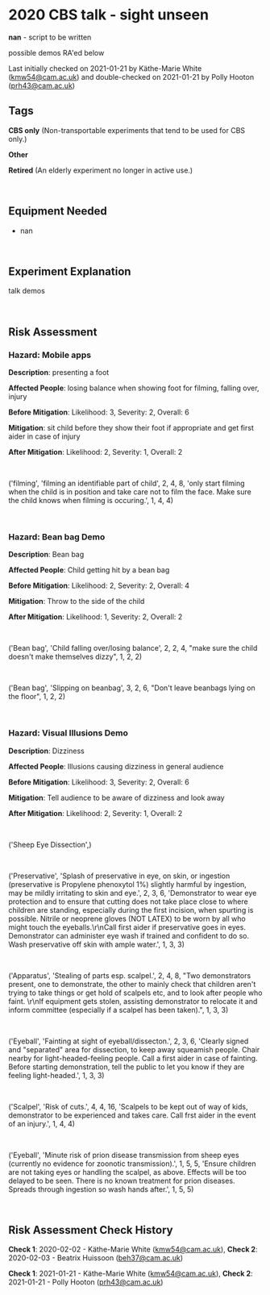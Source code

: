 # 2020 CBS talk - sight unseen

**nan** - script to be written

possible demos RA'ed below

Last initially checked on 2021-01-21 by Käthe-Marie White (kmw54@cam.ac.uk) and double-checked on 2021-01-21 by Polly Hooton (prh43@cam.ac.uk)

## Tags
<!--- Start Tags (DO NOT REMOVE THIS COMMENT) --->

**CBS only** (Non-transportable experiments that tend to be used for CBS only.)

**Other**

**Retired** (An elderly experiment no longer in active use.)
<!--- End Tags (DO NOT REMOVE THIS COMMENT) --->

<br/>

## Equipment Needed 
- nan

<br/>

## Experiment Explanation 

talk demos

<br/>

## Risk Assessment

### **Hazard**: Mobile apps

**Description**: presenting a foot

**Affected People**: losing balance when showing foot for filming, falling over, injury

**Before Mitigation**: Likelihood: 3, Severity: 2, Overall: 6

**Mitigation**: sit child before they show their foot if appropriate and get first aider in case of injury

**After Mitigation**: Likelihood: 2, Severity: 1, Overall: 2

<br/>

('filming', 'filming an identifiable part of child', 2, 4, 8, 'only start filming when the child is in position and take care not to film the face. Make sure the child knows when filming is occuring.', 1, 4, 4)

<br/>

### **Hazard**: Bean bag Demo

**Description**: Bean bag

**Affected People**: Child getting hit by a bean bag

**Before Mitigation**: Likelihood: 2, Severity: 2, Overall: 4

**Mitigation**: Throw to the side of the child

**After Mitigation**: Likelihood: 1, Severity: 2, Overall: 2

<br/>

('Bean bag', 'Child falling over/losing balance', 2, 2, 4, "make sure the child doesn't make themselves dizzy", 1, 2, 2)

<br/>

('Bean bag', 'Slipping on beanbag', 3, 2, 6, "Don't leave beanbags lying on the floor", 1, 2, 2)

<br/>

### **Hazard**: Visual Illusions Demo

**Description**: Dizziness

**Affected People**: Illusions causing dizziness in general audience

**Before Mitigation**: Likelihood: 3, Severity: 2, Overall: 6

**Mitigation**: Tell audience to be aware of dizziness and look away

**After Mitigation**: Likelihood: 2, Severity: 1, Overall: 2

<br/>

('Sheep Eye Dissection',)

<br/>

('Preservative', 'Splash of preservative in eye, on skin, or ingestion (preservative is Propylene phenoxytol 1%) slightly harmful by ingestion, may be mildly irritating to skin and eye.', 2, 3, 6, 'Demonstrator to wear eye protection and to ensure that cutting does not take place close to where children are standing, especially during the first incision, when spurting is possible. Nitrile or neoprene gloves (NOT LATEX) to be worn by all who might touch the eyeballs.\r\nCall first aider if preservative goes in eyes. Demonstrator can administer eye wash if trained and confident to do so. Wash preservative off skin with ample water.', 1, 3, 3)

<br/>

('Apparatus', 'Stealing of parts esp. scalpel.', 2, 4, 8, "Two demonstrators present, one to demonstrate, the other to mainly check that children aren't trying to take things or get hold of scalpels etc, and to look after people who faint. \r\nIf equipment gets stolen, assisting demonstrator to relocate it and inform committee (especially if a scalpel has been taken).", 1, 3, 3)

<br/>

('Eyeball', 'Fainting at sight of eyeball/dissecton.', 2, 3, 6, 'Clearly signed and "separated" area for dissection, to keep away squeamish people. Chair nearby for light-headed-feeling people. Call a first aider in case of fainting. Before starting demonstration, tell the public to let you know if they are feeling light-headed.', 1, 3, 3)

<br/>

('Scalpel', 'Risk of cuts.', 4, 4, 16, 'Scalpels to be kept out of way of kids, demonstrator to be experienced and takes care. Call frst aider in the event of an injury.', 1, 4, 4)

<br/>

('Eyeball', 'Minute risk of prion disease transmission from sheep eyes (currently no evidence for zoonotic transmission).', 1, 5, 5, 'Ensure children are not taking eyes or handling the scalpel, as above. Effects will be too delayed to be seen. There is no known treatment for prion diseases. Spreads through ingestion so wash hands after.', 1, 5, 5)

<br/>

## Risk Assessment Check History 

**Check 1**: 2020-02-02 - Käthe-Marie White (kmw54@cam.ac.uk), **Check 2**: 2020-02-03 - Beatrix Huissoon (beh37@cam.ac.uk)

**Check 1**: 2021-01-21 - Käthe-Marie White (kmw54@cam.ac.uk), **Check 2**: 2021-01-21 - Polly Hooton (prh43@cam.ac.uk)